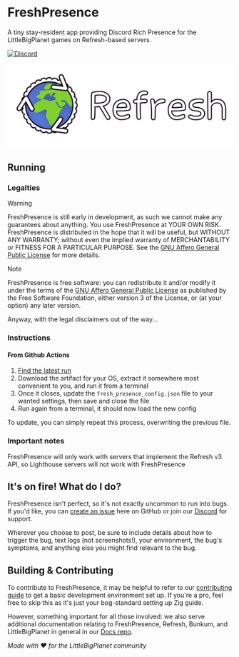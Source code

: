 # FreshPresence

A tiny stay-resident app providing Discord Rich Presence for the LittleBigPlanet games on Refresh-based servers.

[![Discord](https://img.shields.io/discord/1049223665243389953?label=Discord)](https://discord.gg/xN5yKdxmWG)

<p align="center">
  <img width="600" src="https://github.com/LittleBigRefresh/Branding/blob/main/logos/refresh_type_transparent.png">
</p>

## Running

### Legalties
> [!WARNING]
> FreshPresence is still early in development, as such we cannot make any guarantees about anything. You use FreshPresence at YOUR OWN RISK.
> FreshPresence is distributed in the hope that it will be useful, but WITHOUT ANY WARRANTY; without even the implied warranty of MERCHANTABILITY or FITNESS FOR A PARTICULAR PURPOSE.
> See the [GNU Affero General Public License](https://github.com/LittleBigRefresh/FreshPresence/blob/main/LICENSE) for more details.

> [!NOTE]
> FreshPresence is free software: you can redistribute it and/or modify it under the terms of the [GNU Affero General Public License](https://github.com/LittleBigRefresh/FreshPresence/blob/main/LICENSE) as published by the Free Software Foundation, either version 3 of the License, or (at your option) any later version.

Anyway, with the legal disclaimers out of the way...

### Instructions

#### From Github Actions
1. [Find the latest run](https://github.com/LittleBigRefresh/FreshPresence/actions)
1. Download the artifact for your OS, extract it somewhere most convenient to you, and run it from a terminal
1. Once it closes, update the `fresh_presence_config.json` file to your wanted settings, then save and close the file
1. Run again from a terminal, it should now load the new config

To update, you can simply repeat this process, overwriting the previous file.

### Important notes
FreshPresence will only work with servers that implement the Refresh v3 API, so Lighthouse servers will not work with FreshPresence

## It's on fire! What do I do?
FreshPresence isn't perfect, so it's not exactly uncommon to run into bugs. If you'd like, you can [create an issue](https://github.com/LittleBigRefresh/FreshPresence/issues/new) here on GitHub or join our [Discord](https://discord.gg/xN5yKdxmWG) for support.

Wherever you choose to post, be sure to include details about how to trigger the bug, text logs (not screenshots!), your environment, the bug's symptoms, and anything else you might find relevant to the bug.

## Building & Contributing
To contribute to FreshPresence, it may be helpful to refer to our [contributing guide](CONTRIBUTING.md) to get a basic development environment set up. If you're a pro, feel free to skip this as it's just your bog-standard setting up Zig guide.

However, something important for all those involved: we also serve additional documentation relating to FreshPresence, Refresh, Bunkum, and LittleBigPlanet in general in our [Docs repo](https://littlebigrefresh.github.io/Docs/).

*Made with :heart: for the LittleBigPlanet community*

